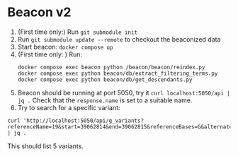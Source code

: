 # Beacon v2

1. (First time only:) Run `git submodule init`
1. Run `git submodule update --remote` to checkout the beaconized data
1. Start beacon: `docker compose up`
1. (First time only: ) Run:
   ```
   docker compose exec beacon python /beacon/beacon/reindex.py
   docker compose exec python beacon/db/extract_filtering_terms.py
   docker compose exec python beacon/db/get_descendants.py
   ```
1. Beacon should be running at port 5050, try it `curl localhost:5050/api | jq .` Check that the `response.name` is set to a suitable name.
1. Try to search for a specific variant:
```
curl 'http://localhost:5050/api/g_variants?referenceName=19&start=39062814&end=39062815&referenceBases=G&alternateBases=C' | jq .
```
  This should list 5 variants.
